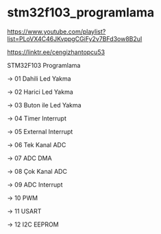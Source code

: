 # stm32f103_programlama
 
https://www.youtube.com/playlist?list=PLoVX4C46JKvppgCGiFy2v7BFd3ow8B2uI

https://linktr.ee/cengizhantopcu53

STM32F103 Programlama

-> 01 Dahili Led Yakma

-> 02 Harici Led Yakma

-> 03 Buton ile Led Yakma

-> 04 Timer Interrupt

-> 05 External Interrupt

-> 06 Tek Kanal ADC

-> 07 ADC DMA 

-> 08 Çok Kanal ADC

-> 09 ADC Interrupt

-> 10 PWM

-> 11 USART

-> 12 I2C EEPROM
